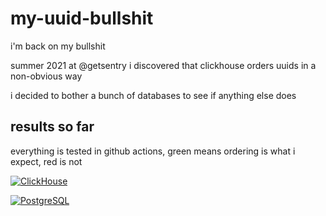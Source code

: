 # my-uuid-bullshit

i'm back on my bullshit

summer 2021 at @getsentry i discovered that clickhouse orders uuids in a non-obvious way

i decided to bother a bunch of databases to see if anything else does

## results so far

everything is tested in github actions, green means ordering is what i expect, red is not

[![ClickHouse](https://github.com/Michcioperz/my-uuid-bullshit/actions/workflows/clickhouse.yaml/badge.svg?branch=main)](https://github.com/Michcioperz/my-uuid-bullshit/actions/workflows/clickhouse.yaml)

[![PostgreSQL](https://github.com/Michcioperz/my-uuid-bullshit/actions/workflows/postgresql.yaml/badge.svg?branch=main)](https://github.com/Michcioperz/my-uuid-bullshit/actions/workflows/postgresql.yaml)